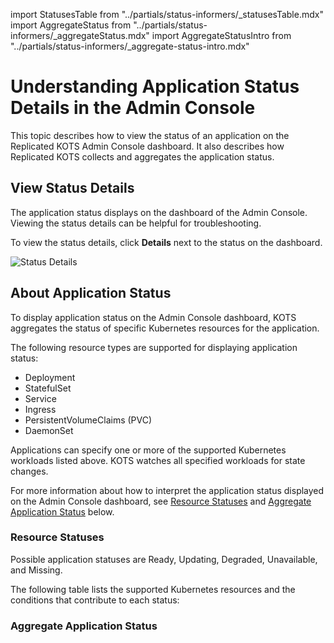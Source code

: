 import StatusesTable from "../partials/status-informers/_statusesTable.mdx"
import AggregateStatus from "../partials/status-informers/_aggregateStatus.mdx"
import AggregateStatusIntro from "../partials/status-informers/_aggregate-status-intro.mdx"

# Understanding Application Status Details in the Admin Console

This topic describes how to view the status of an application on the Replicated KOTS Admin Console dashboard. It also describes how Replicated KOTS collects and aggregates the application status. 
## View Status Details

The application status displays on the dashboard of the Admin Console. Viewing the status details can be helpful for troubleshooting.

To view the status details, click **Details** next to the status on the dashboard.

![Status Details](/images/kotsadm-dashboard-appstatus.png)

## About Application Status

To display application status on the Admin Console dashboard, KOTS aggregates the status of specific Kubernetes resources for the application.

The following resource types are supported for displaying application status:

* Deployment
* StatefulSet
* Service
* Ingress
* PersistentVolumeClaims (PVC)
* DaemonSet

Applications can specify one or more of the supported Kubernetes workloads listed above. KOTS watches all specified workloads for state changes.

For more information about how to interpret the application status displayed on the Admin Console dashboard, see [Resource Statuses](#resource-statuses) and [Aggregate Application Status](#aggregate-application-status) below. 

### Resource Statuses

Possible application statuses are Ready, Updating, Degraded, Unavailable, and Missing.

The following table lists the supported Kubernetes resources and the conditions that contribute to each status:

<StatusesTable/>

### Aggregate Application Status

<AggregateStatusIntro/>

<AggregateStatus/>